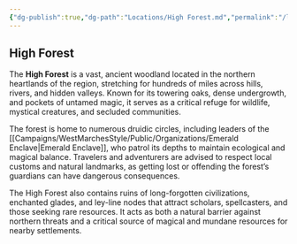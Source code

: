 ```yaml
---
{"dg-publish":true,"dg-path":"Locations/High Forest.md","permalink":"/locations/high-forest/","tags":["location","forest"],"dgShowFileTree":true}
---
```


## **High Forest**

The **High Forest** is a vast, ancient woodland located in the northern heartlands of the region, stretching for hundreds of miles across hills, rivers, and hidden valleys. Known for its towering oaks, dense undergrowth, and pockets of untamed magic, it serves as a critical refuge for wildlife, mystical creatures, and secluded communities.

The forest is home to numerous druidic circles, including leaders of the [[Campaigns/WestMarchesStyle/Public/Organizations/Emerald Enclave\|Emerald Enclave]], who patrol its depths to maintain ecological and magical balance. Travelers and adventurers are advised to respect local customs and natural landmarks, as getting lost or offending the forest’s guardians can have dangerous consequences.

The High Forest also contains ruins of long-forgotten civilizations, enchanted glades, and ley-line nodes that attract scholars, spellcasters, and those seeking rare resources. It acts as both a natural barrier against northern threats and a critical source of magical and mundane resources for nearby settlements.